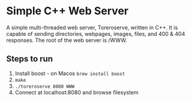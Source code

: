 # Simple C++ Web Server
A simple multi-threaded web server, Toreroserve, written in C++. It is capable of sending directories, webpages, images, files, and 400 & 404 responses. The root of the web server is /WWW. 

## Steps to run
1. Install boost - on Macos ```brew install boost```
2. ```make```
3. ```./toreroserve 8080 WWW```
4. Connect at localhost:8080 and browse filesystem
